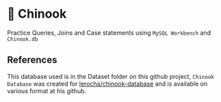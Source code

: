 # :orange_book: Chinook #
Practice Queries, Joins and Case statements using `MySQL Workbench` and `Chinook.db`

## References ##
This database used is in the Dataset folder on this github project, `Chinook Database` was created for  [lerocha/chinook-database](https://github.com/lerocha/chinook-database) and is available on various format at his github.